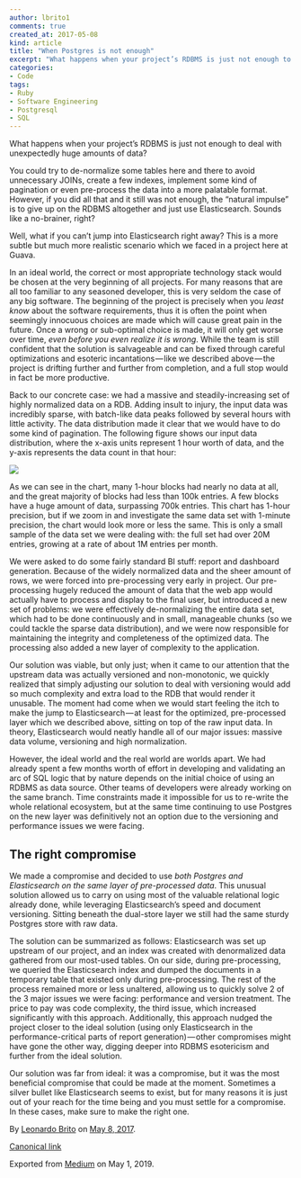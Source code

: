 ```yaml
---
author: lbrito1
comments: true
created_at: 2017-05-08
kind: article
title: "When Postgres is not enough"
excerpt: "What happens when your project’s RDBMS is just not enough to deal with unexpectedly huge amounts of data? Well, what if you can’t jump into Elasticsearch right away?"
categories:
- Code
tags:
- Ruby
- Software Engineering
- Postgresql
- SQL
---
```


What happens when your project’s RDBMS is just not enough to deal with unexpectedly huge amounts of data?

You could try to de-normalize some tables here and there to avoid unnecessary JOINs, create a few indexes, implement some kind of pagination or even pre-process the data into a more palatable format. However, if you did all that and it still was not enough, the “natural impulse” is to give up on the RDBMS altogether and just use Elasticsearch. Sounds like a no-brainer, right?

<!-- more -->

Well, what if you can’t jump into Elasticsearch right away? This is a more subtle but much more realistic scenario which we faced in a project here at Guava.

In an ideal world, the correct or most appropriate technology stack would be chosen at the very beginning of all projects. For many reasons that are all too familiar to any seasoned developer, this is very seldom the case of any big software. The beginning of the project is precisely when you _least_ _know_ about the software requirements, thus it is often the point when seemingly innocuous choices are made which will cause great pain in the future. Once a wrong or sub-optimal choice is made, it will only get worse over time, _even before you even realize it is wrong_. While the team is still confident that the solution is salvageable and can be fixed through careful optimizations and esoteric incantations — like we described above — the project is drifting further and further from completion, and a full stop would in fact be more productive.

Back to our concrete case: we had a massive and steadily-increasing set of highly normalized data on a RDB. Adding insult to injury, the input data was incredibly sparse, with batch-like data peaks followed by several hours with little activity. The data distribution made it clear that we would have to do some kind of pagination. The following figure shows our input data distribution, where the x-axis units represent 1 hour worth of data, and the y-axis represents the data count in that hour:

![](/assets/images/goiabada/0*71RikbZX7I55dU74.jpg)

As we can see in the chart, many 1-hour blocks had nearly no data at all, and the great majority of blocks had less than 100k entries. A few blocks have a huge amount of data, surpassing 700k entries. This chart has 1-hour precision, but if we zoom in and investigate the same data set with 1-minute precision, the chart would look more or less the same. This is only a small sample of the data set we were dealing with: the full set had over 20M entries, growing at a rate of about 1M entries per month.

We were asked to do some fairly standard BI stuff: report and dashboard generation. Because of the widely normalized data and the sheer amount of rows, we were forced into pre-processing very early in project. Our pre-processing hugely reduced the amount of data that the web app would actually have to process and display to the final user, but introduced a new set of problems: we were effectively de-normalizing the entire data set, which had to be done continuously and in small, manageable chunks (so we could tackle the sparse data distribution), and we were now responsible for maintaining the integrity and completeness of the optimized data. The processing also added a new layer of complexity to the application.

Our solution was viable, but only just; when it came to our attention that the upstream data was actually versioned and non-monotonic, we quickly realized that simply adjusting our solution to deal with versioning would add so much complexity and extra load to the RDB that would render it unusable. The moment had come when we would start feeling the itch to make the jump to Elasticsearch — at least for the optimized, pre-processed layer which we described above, sitting on top of the raw input data. In theory, Elasticsearch would neatly handle all of our major issues: massive data volume, versioning and high normalization.

However, the ideal world and the real world are worlds apart. We had already spent a few months worth of effort in developing and validating an arc of SQL logic that by nature depends on the initial choice of using an RDBMS as data source. Other teams of developers were already working on the same branch. Time constraints made it impossible for us to re-write the whole relational ecosystem, but at the same time continuing to use Postgres on the new layer was definitively not an option due to the versioning and performance issues we were facing.

## The right compromise

We made a compromise and decided to use _both Postgres and Elasticsearch on the same layer of pre-processed data_. This unusual solution allowed us to carry on using most of the valuable relational logic already done, while leveraging Elasticsearch’s speed and document versioning. Sitting beneath the dual-store layer we still had the same sturdy Postgres store with raw data.

The solution can be summarized as follows: Elasticsearch was set up upstream of our project, and an index was created with denormalized data gathered from our most-used tables. On our side, during pre-processing, we queried the Elasticsearch index and dumped the documents in a temporary table that existed only during pre-processing. The rest of the process remained more or less unaltered, allowing us to quickly solve 2 of the 3 major issues we were facing: performance and version treatment. The price to pay was code complexity, the third issue, which increased significantly with this approach. Additionally, this approach nudged the project closer to the ideal solution (using only Elasticsearch in the performance-critical parts of report generation) — other compromises might have gone the other way, digging deeper into RDBMS esotericism and further from the ideal solution.

Our solution was far from ideal: it was a compromise, but it was the most beneficial compromise that could be made at the moment. Sometimes a silver bullet like Elasticsearch seems to exist, but for many reasons it is just out of your reach for the time being and you must settle for a compromise. In these cases, make sure to make the right one.

By [Leonardo Brito](https://medium.com/@lbrito) on [May 8, 2017](https://medium.com/p/237b723be442).

[Canonical link](https://medium.com/@lbrito/when-postgres-is-not-enough-237b723be442)

Exported from [Medium](https://medium.com) on May 1, 2019.
